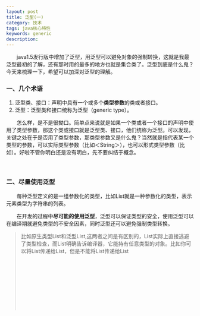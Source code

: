 ```yaml
---
layout: post
title: 泛型(一)
category: 技术
tags: java核心特性
keywords: generic 
description: 
---
```



　　java1.5发行版中增加了泛型，用泛型可以避免对象的强制转换，这就是我最泛型最初的了解，还有那时用的最多的地方也就是集合类了。泛型到底是什么鬼？今天来梳理一下，希望可以加深对泛型的理解。

### 一、几个术语

1. 泛型类、接口：声明中具有一个或多个**类型参数**的类或者接口。
2. 泛型：泛型类和接口统称为泛型（generic type）。

 　　怎么样，是不是很拗口。简单点来说就是如果一个类或者一个接口的声明中使用了类型参数，那这个类或接口就是泛型类、接口，他们统称为泛型。可以发现，关键之处在于是否用了类型参数，那类型参数又是什么鬼？当然就是指代表某一个类型的参数，可以实际类型参数（比如＜String＞），也可以形式类型参数（比如<E>）。好啦不管你明白还是没有明白，先不要纠结于概念。

　　　
### 二、尽量使用泛型

　　每种泛型定义的是一组参数化的类型，比如List<String>就是一种参数化的类型，表示元素类型为字符串的列表。

　　在开发的过程中**尽可能的使用泛型**，泛型可以保证类型的安全，使用泛型可以在编译期就避免类型的不安全因素，同时泛型还可以避免强制类型转换。

>比如原生类型List和泛型List<Object>,这两者之间是有区别的，List实际上直接逃避了类型检查，而List<Object>明确告诉编译器，它能持有任意类型的对象。比如你可以将List<String>传递给List，但是不能将List<String>传递给List<Object>。所以如果使用List这种原生类型就会丢掉线程安全性。看下面的例子吧。

	public class GenericTest {
		
		/**
		 * 这里的List参数是类型不安全的，List直接逃避了类型检查
		 * 比如当传参为List<String>或者任何一种类型的List，这个方法都可以接收，不会报错
		 * 因为List根本不会去检查类型（直接逃避了类型检查），但这样做事类型不安全的
		 * @param list
		 * @param o
		 */
		public static void addObj1(List list,Object o){
			list.add(o);
		}
		
		/**
		 * 参数化类型List<Object>是类型安全的，表示它可以接收所有类型的对象
		 * 如果调用该方法时传一个List<String>参数进去，是会报错的，因为该方法的参数是一个可以接收任何类型对象的List，
		 * 而List<String>只是一个String类型的List
		 * @param list
		 * @param o
		 */
		public static void addObj2(List<Object> list,Object o){
			list.add(o);
		}
		
		public static void addObj3(List<String> list,String s){
			list.add(s);
		}
		
		public static void main(String[] args) {
			List<String> stringList = new ArrayList<String>();
			
			/**
			 * 这里放List<String>里面放了一个Interger类型的对象，
			 * 但是编译时没有报错，但是，运行时是会报错的，所以是类型不安全的
			 */
			addObj1(stringList, new Integer(18)); 
			/**
			 * 这里编译时会报错
			 * The method addObj2(List<Object>, Object) in the type GenericTest is not applicable for the arguments (List<String>, Integer)
			 */
			addObj2(stringList, new Integer(18));
			
			/**
			 * 这才是网参数类型列表List<String>增加对象的正确方式
			 */
			addObj3(stringList, new Integer(18).toString());
			
		}
		
	}

>有两种例外情况不能使用泛型（会报错），一个是类文字不允许使用参数化类型，比如List<String.class>和List<String>.class都不合法，另一种情况是在参数化类型而非无限制通配符类型上使用instanceof是不可以的。

### 三、使用通配符

　　我们说尽可能的使用泛型（参数化的类型），但是当你确定或者不关心实际参数的类型时，可以使用通配符？代替,比如Set<?>（读作某个类型的集合）。问号在这里表示**无限制的通配符类型**。

　　使用无限制的通配符类型有个问题，不能将任何元素（除null之外），放到Collection<?>中，如果向下面这样做的话，编译时就会报错。

	public static void testUnsafeAdd(Set<?> set,Object o){
		set.add(new Object());//这里是编译不过的，因为不能将任何元素（除null之外），放到Collection<?>之中
	}
>报错如下：
>
>The method add(capture#1-of ?) in the type Set<capture#1-of ?> is not applicable for the arguments (Object)

 　　显然上面这种无限制的通配符类型的使用方式并不能满足我们的需要（无法往集合添加除null之外的任何元素），所以我们就应该使用**泛型方法**或者**有限制的通配符类型**（比如Set<? extends E>）。

### 四、消除所有非受检警告

　　当我们使用强制类型转换或者通过非泛型的方式使用结合等等，这些可能存在类型不安全的情况时，编译期就会报非受检警告（是警告，编译的时候不会报错，但是运行时如果存在类型不安全的情况时就会报错）。

　　当我们越熟悉泛型，泛型使用的越多的时候，非受检警告就会越少，但是有时候还是会有一些警告无法消除，这时候如果你可以**证明**引起警告的代码是类型安全的，那么就可以用一个**@SuppressWarnings（“unchecked”）注解**在禁止这条警告。并且最好在写一个注释，标明它为什么是类型安全的。

　　有一个最佳实践就是，我们应该在最小的范围中使用SuppressWarnings注解，通常是某个变量的声明或者某个简短的方法或构造器。永远不要再整个类上使用@SuppressWarnings。

### 五、创建泛型数组是非法的

　　数组和泛型不能配合使用，因为数组是协变的，比如若Sub是Super的子类型，那么sub[]就是Super[]的子类型。相反。泛型是不可变的

　　数组与泛型的另一个区别就是，数组是具体化的，即数组会在运行的时候检查元素的类型约束，而泛型在编译的时候检查类型信息，并在运行的时候擦除元素的类型信息。

	public static void testArray(Object[] objArray,Object obj){
		objArray[0] = obj;
	}

	Long[] longArray = new Long[10];
	testArray(longArray, "hahaha");//这里运行的时候才会去检查，网Long数组里放了一个String

>泛型是通过擦除实现的，比如List<Integer>实例运行时类型只是List。
>创建无限制通配符类型（？）的数组是合法的，但是不常用。
>当得到泛型数组创建错误的时候，最好的解决办法通常就是使用泛型集合List<E>，而不是数组类型E[].

### 六、优先考虑泛型

　　当我们设计一个新的类型时候，尽量做成泛型的，这样可以避免类型转换，类型会更加安全。会面会继续探索泛型类、泛型方法，以及如果通过泛型提升API的灵活性。

----------

>注：本篇参考《Effect java》
